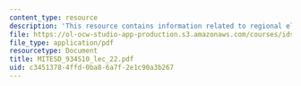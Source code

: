 ```yaml
---
content_type: resource
description: 'This resource contains information related to regional electricity markets. '
file: https://ol-ocw-studio-app-production.s3.amazonaws.com/courses/ids-505j-engineering-economics-and-regulation-of-the-electric-power-sector-spring-2010/c34513784ffd0ba86a7f2e1c90a3b267_MITESD_934S10_lec_22.pdf
file_type: application/pdf
resourcetype: Document
title: MITESD_934S10_lec_22.pdf
uid: c3451378-4ffd-0ba8-6a7f-2e1c90a3b267
---
```

